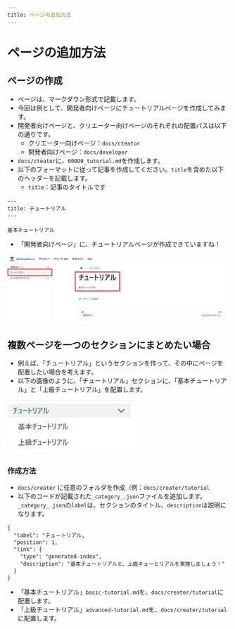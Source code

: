 ```yaml
---
title: ページの追加方法
---
```


# ページの追加方法

## ページの作成

- ページは、マークダウン形式で記載します。
- 今回は例として、開発者向けページにチュートリアルページを作成してみます。
- 開発者向けページと、クリエーター向けページのそれぞれの配置パスは以下の通りです。
  - クリエーター向けページ：`docs/cteator`
  - 開発者向けページ：`docs/developer`
- `docs/cteator`に、`00000_tutorial.md`を作成します。
- 以下のフォーマットに従って記事を作成してください。`title`を含めた以下のヘッダーを記載します。
  - `title`：記事のタイトルです

```
---
title: チュートリアル
---

基本チュートリアル

```

- 「開発者向けページ」に、チュートリアルページが作成できていますね！

![](../../img/tutorial_img1.png)

## 複数ページを一つのセクションにまとめたい場合

- 例えば、「チュートリアル」というセクションを作って、その中にページを配置したい場合を考えます。
- 以下の画像のように、「チュートリアル」セクションに、「基本チュートリアル」と「上級チュートリアル」を配置します。

![](../../img/page_multi.png)

### 作成方法

- `docs/creater` に任意のフォルダを作成（例：`docs/creater/tutorial`
- 以下のコードが記載された`_category_.json`ファイルを追加します。
  `_category_.json`の`label`は、セクションのタイトル、`description`は説明になります。

```
{
  "label": "チュートリアル,
  "position": 1,
  "link": {
    "type": "generated-index",
    "description": "基本チュートリアルと、上級キューとリアルを実施しましょう！"
  }
}
```

- 「基本チュートリアル」`basic-tutorial.md`を、`docs/creater/tutorial`に配置します。
- 「上級チュートリアル」`advanced-tutorial.md`を、`docs/creater/tutorial`に配置します。

